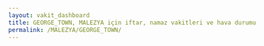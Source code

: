 ```yaml
---
layout: vakit_dashboard
title: GEORGE_TOWN, MALEZYA için iftar, namaz vakitleri ve hava durumu - ilçe/eyalet seç
permalink: /MALEZYA/GEORGE_TOWN/
---
```


<script type="text/javascript">
  var GLOBAL_COUNTRY = 'MALEZYA';
  var GLOBAL_CITY = 'GEORGE_TOWN';
  var GLOBAL_STATE = '';
  var lat = 72;
  var lon = 21;
</script>
